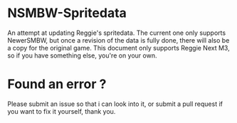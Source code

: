 # NSMBW-Spritedata
An attempt at updating Reggie's spritedata. The current one only supports NewerSMBW, but once a revision of the data is fully done, there will also be a copy for the original game. This document only supports Reggie Next M3, so if you have something else, you're on your own.

# Found an error ?
Please submit an issue so that i can look into it, or submit a pull request if you want to fix it yourself, thank you.
